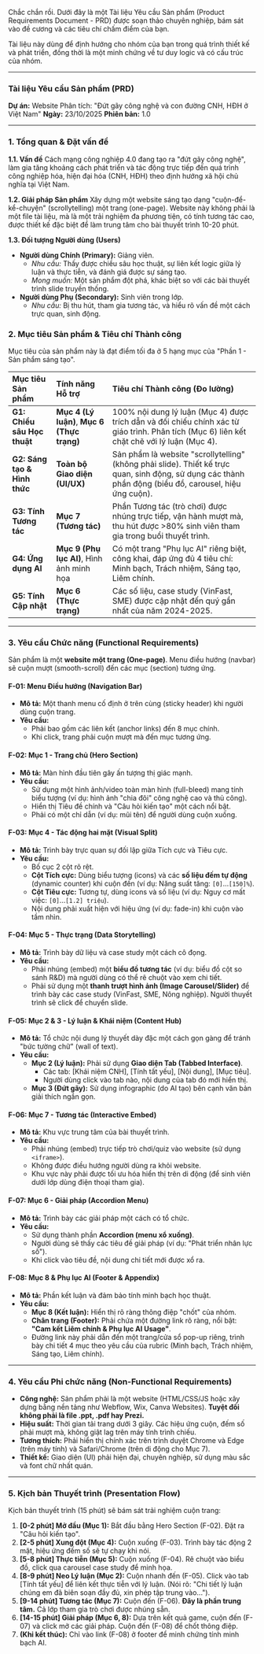 Chắc chắn rồi. Dưới đây là một Tài liệu Yêu cầu Sản phẩm (Product Requirements Document - PRD) được soạn thảo chuyên nghiệp, bám sát vào đề cương và các tiêu chí chấm điểm của bạn.

Tài liệu này dùng để định hướng cho nhóm của bạn trong quá trình thiết kế và phát triển, đồng thời là một minh chứng về tư duy logic và có cấu trúc của nhóm.

---

### **Tài liệu Yêu cầu Sản phẩm (PRD)**
**Dự án:** Website Phân tích: "Đứt gãy công nghệ và con đường CNH, HĐH ở Việt Nam"
**Ngày:** 23/10/2025
**Phiên bản:** 1.0

---

### 1. Tổng quan & Đặt vấn đề

**1.1. Vấn đề**
Cách mạng công nghiệp 4.0 đang tạo ra "đứt gãy công nghệ", làm gia tăng khoảng cách phát triển và tác động trực tiếp đến quá trình công nghiệp hóa, hiện đại hóa (CNH, HĐH) theo định hướng xã hội chủ nghĩa tại Việt Nam.

**1.2. Giải pháp Sản phẩm**
Xây dựng một website sáng tạo dạng "cuộn-để-kể-chuyện" (scrollytelling) một trang (one-page). Website này không phải là một file tài liệu, mà là một trải nghiệm đa phương tiện, có tính tương tác cao, được thiết kế đặc biệt để làm trung tâm cho bài thuyết trình 10-20 phút.

**1.3. Đối tượng Người dùng (Users)**
* **Người dùng Chính (Primary):** Giảng viên.
    * *Nhu cầu:* Thấy được chiều sâu học thuật, sự liên kết logic giữa lý luận và thực tiễn, và đánh giá được sự sáng tạo.
    * *Mong muốn:* Một sản phẩm đột phá, khác biệt so với các bài thuyết trình slide truyền thống.
* **Người dùng Phụ (Secondary):** Sinh viên trong lớp.
    * *Nhu cầu:* Bị thu hút, tham gia tương tác, và hiểu rõ vấn đề một cách trực quan, sinh động.

### 2. Mục tiêu Sản phẩm & Tiêu chí Thành công

Mục tiêu của sản phẩm này là đạt điểm tối đa ở 5 hạng mục của "Phần 1 - Sản phẩm sáng tạo".

| Mục tiêu Sản phẩm | Tính năng Hỗ trợ | Tiêu chí Thành công (Đo lường) |
| :--- | :--- | :--- |
| **G1: Chiều sâu Học thuật** | **Mục 4 (Lý luận)**, **Mục 6 (Thực trạng)** | 100% nội dung lý luận (Mục 4) được trích dẫn và đối chiếu chính xác từ giáo trình. Phân tích (Mục 6) liên kết chặt chẽ với lý luận (Mục 4). |
| **G2: Sáng tạo & Hình thức** | **Toàn bộ Giao diện (UI/UX)** | Sản phẩm là website "scrollytelling" (không phải slide). Thiết kế trực quan, sinh động, sử dụng các thành phần động (biểu đồ, carousel, hiệu ứng cuộn). |
| **G3: Tính Tương tác** | **Mục 7 (Tương tác)** | Phần Tương tác (trò chơi) được nhúng trực tiếp, vận hành mượt mà, thu hút được >80% sinh viên tham gia trong buổi thuyết trình. |
| **G4: Ứng dụng AI** | **Mục 9 (Phụ lục AI)**, Hình ảnh minh họa | Có một trang "Phụ lục AI" riêng biệt, công khai, đáp ứng đủ 4 tiêu chí: Minh bạch, Trách nhiệm, Sáng tạo, Liêm chính. |
| **G5: Tính Cập nhật** | **Mục 6 (Thực trạng)** | Các số liệu, case study (VinFast, SME) được cập nhật đến quý gần nhất của năm 2024-2025. |

---

### 3. Yêu cầu Chức năng (Functional Requirements)

Sản phẩm là một **website một trang (One-page)**. Menu điều hướng (navbar) sẽ cuộn mượt (smooth-scroll) đến các mục (section) tương ứng.

#### **F-01: Menu Điều hướng (Navigation Bar)**
* **Mô tả:** Một thanh menu cố định ở trên cùng (sticky header) khi người dùng cuộn trang.
* **Yêu cầu:**
    * Phải bao gồm các liên kết (anchor links) đến 8 mục chính.
    * Khi click, trang phải cuộn mượt mà đến mục tương ứng.

#### **F-02: Mục 1 - Trang chủ (Hero Section)**
* **Mô tả:** Màn hình đầu tiên gây ấn tượng thị giác mạnh.
* **Yêu cầu:**
    * Sử dụng một hình ảnh/video toàn màn hình (full-bleed) mang tính biểu tượng (ví dụ: hình ảnh "chia đôi" công nghệ cao và thủ công).
    * Hiển thị Tiêu đề chính và "Câu hỏi kiến tạo" một cách nổi bật.
    * Phải có một chỉ dẫn (ví dụ: mũi tên) để người dùng cuộn xuống.

#### **F-03: Mục 4 - Tác động hai mặt (Visual Split)**
* **Mô tả:** Trình bày trực quan sự đối lập giữa Tích cực và Tiêu cực.
* **Yêu cầu:**
    * Bố cục 2 cột rõ rệt.
    * **Cột Tích cực:** Dùng biểu tượng (icons) và các **số liệu đếm tự động** (dynamic counter) khi cuộn đến (ví dụ: Năng suất tăng: `[0]`...`[150]%`).
    * **Cột Tiêu cực:** Tương tự, dùng icons và số liệu (ví dụ: Nguy cơ mất việc: `[0]`...`[1.2] triệu`).
    * Nội dung phải xuất hiện với hiệu ứng (ví dụ: fade-in) khi cuộn vào tầm nhìn.

#### **F-04: Mục 5 - Thực trạng (Data Storytelling)**
* **Mô tả:** Trình bày dữ liệu và case study một cách cô đọng.
* **Yêu cầu:**
    * Phải nhúng (embed) một **biểu đồ tương tác** (ví dụ: biểu đồ cột so sánh R&D) mà người dùng có thể rê chuột vào xem chi tiết.
    * Phải sử dụng một **thanh trượt hình ảnh (Image Carousel/Slider)** để trình bày các case study (VinFast, SME, Nông nghiệp). Người thuyết trình sẽ click để chuyển slide.

#### **F-05: Mục 2 & 3 - Lý luận & Khái niệm (Content Hub)**
* **Mô tả:** Tổ chức nội dung lý thuyết dày đặc một cách gọn gàng để tránh "bức tường chữ" (wall of text).
* **Yêu cầu:**
    * **Mục 2 (Lý luận):** Phải sử dụng **Giao diện Tab (Tabbed Interface)**.
        * Các tab: [Khái niệm CNH], [Tính tất yếu], [Nội dung], [Mục tiêu].
        * Người dùng click vào tab nào, nội dung của tab đó mới hiển thị.
    * **Mục 3 (Đứt gãy):** Sử dụng infographic (do AI tạo) bên cạnh văn bản giải thích ngắn gọn.

#### **F-06: Mục 7 - Tương tác (Interactive Embed)**
* **Mô tả:** Khu vực trung tâm của bài thuyết trình.
* **Yêu cầu:**
    * Phải nhúng (embed) trực tiếp trò chơi/quiz vào website (sử dụng `<iframe>`).
    * Không được điều hướng người dùng ra khỏi website.
    * Khu vực này phải được tối ưu hóa hiển thị trên di động (để sinh viên dưới lớp dùng điện thoại tham gia).

#### **F-07: Mục 6 - Giải pháp (Accordion Menu)**
* **Mô tả:** Trình bày các giải pháp một cách có tổ chức.
* **Yêu cầu:**
    * Sử dụng thành phần **Accordion (menu xổ xuống)**.
    * Người dùng sẽ thấy các tiêu đề giải pháp (ví dụ: "Phát triển nhân lực số").
    * Khi click vào tiêu đề, nội dung chi tiết mới được xổ ra.

#### **F-08: Mục 8 & Phụ lục AI (Footer & Appendix)**
* **Mô tả:** Phần kết luận và đảm bảo tính minh bạch học thuật.
* **Yêu cầu:**
    * **Mục 8 (Kết luận):** Hiển thị rõ ràng thông điệp "chốt" của nhóm.
    * **Chân trang (Footer):** Phải chứa một đường link rõ ràng, nổi bật: **"Cam kết Liêm chính & Phụ lục AI Usage"**.
    * Đường link này phải dẫn đến một trang/cửa sổ pop-up riêng, trình bày chi tiết 4 mục theo yêu cầu của rubric (Minh bạch, Trách nhiệm, Sáng tạo, Liêm chính).

---

### 4. Yêu cầu Phi chức năng (Non-Functional Requirements)

* **Công nghệ:** Sản phẩm phải là một website (HTML/CSS/JS hoặc xây dựng bằng nền tảng như Webflow, Wix, Canva Websites). **Tuyệt đối không phải là file .ppt, .pdf hay Prezi.**
* **Hiệu suất:** Thời gian tải trang dưới 3 giây. Các hiệu ứng cuộn, đếm số phải mượt mà, không giật lag trên máy tính trình chiếu.
* **Tương thích:** Phải hiển thị chính xác trên trình duyệt Chrome và Edge (trên máy tính) và Safari/Chrome (trên di động cho Mục 7).
* **Thiết kế:** Giao diện (UI) phải hiện đại, chuyên nghiệp, sử dụng màu sắc và font chữ nhất quán.

---

### 5. Kịch bản Thuyết trình (Presentation Flow)

Kịch bản thuyết trình (15 phút) sẽ bám sát trải nghiệm cuộn trang:

1.  **[0-2 phút] Mở đầu (Mục 1):** Bắt đầu bằng Hero Section (F-02). Đặt ra "Câu hỏi kiến tạo".
2.  **[2-5 phút] Xung đột (Mục 4):** Cuộn xuống (F-03). Trình bày tác động 2 mặt, hiệu ứng đếm số sẽ tự chạy khi nói.
3.  **[5-8 phút] Thực tiễn (Mục 5):** Cuộn xuống (F-04). Rê chuột vào biểu đồ, click qua carousel case study để minh họa.
4.  **[8-9 phút] Neo Lý luận (Mục 2):** Cuộn nhanh đến (F-05). Click vào tab [Tính tất yếu] để liên kết thực tiễn với lý luận. (Nói rõ: "Chi tiết lý luận chúng em đã biên soạn đầy đủ, xin phép tập trung vào...").
5.  **[9-14 phút] Tương tác (Mục 7):** Cuộn đến (F-06). **Đây là phần trung tâm.** Cả lớp tham gia trò chơi được nhúng sẵn.
6.  **[14-15 phút] Giải pháp (Mục 6, 8):** Dựa trên kết quả game, cuộn đến (F-07) và click mở các giải pháp. Cuộn đến (F-08) để chốt thông điệp.
7.  **(Khi kết thúc):** Chỉ vào link (F-08) ở footer để minh chứng tính minh bạch AI.